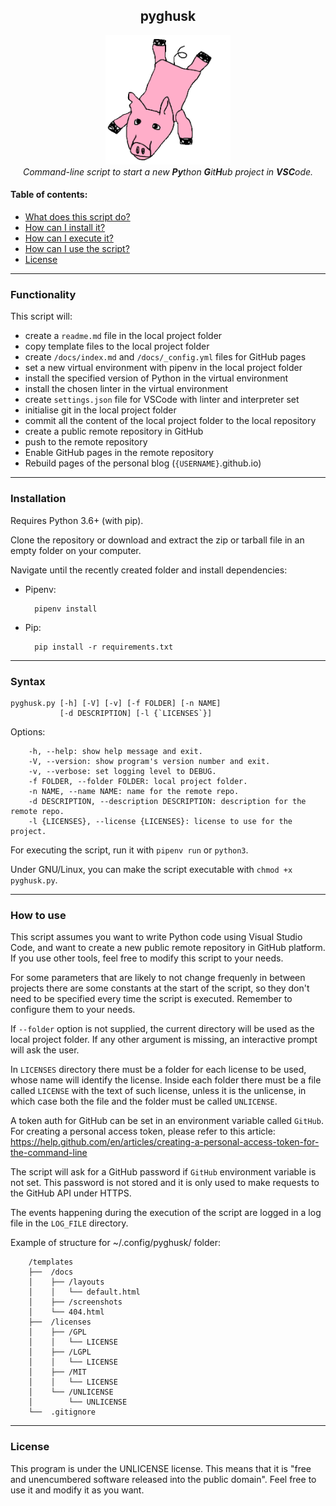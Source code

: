 <h2 align='center'>pyghusk</h2>

<p align="center">
    <img src="assets/pyghusk.png" width="200" />
    <br />
    <i>Command-line script to start a new <b>Py</b>thon <b>G</b>it<b>H</b>ub project in <b>VSC</b>ode.</i>
</p>

#### Table of contents:
- [What does this script do?](#functionality)
- [How can I install it?](#installation)
- [How can I execute it?](#syntax)
- [How can I use the script?](#how-to-use)
- [License](#license)

---

### Functionality
This script will:
- create a `readme.md` file in the local project folder
- copy template files to the local project folder
- create `/docs/index.md` and `/docs/_config.yml` files for GitHub pages
- set a new virtual environment with pipenv in the local project folder
- install the specified version of Python in the virtual environment
- install the chosen linter in the virtual environment
- create `settings.json` file for VSCode with linter and interpreter set
- initialise git in the local project folder
- commit all the content of the local project folder to the local repository
- create a public remote repository in GitHub
- push to the remote repository
- Enable GitHub pages in the remote repository
- Rebuild pages of the personal blog (`{USERNAME}`.github.io)

---

### Installation
Requires Python 3.6+ (with pip).

Clone the repository or download and extract the zip or tarball file in an empty folder on your computer.

Navigate until the recently created folder and install dependencies:

- Pipenv:

        pipenv install

- Pip:

        pip install -r requirements.txt

---

### Syntax
    pyghusk.py [-h] [-V] [-v] [-f FOLDER] [-n NAME]
               [-d DESCRIPTION] [-l {`LICENSES`}]

Options:

        -h, --help: show help message and exit.
        -V, --version: show program's version number and exit.
        -v, --verbose: set logging level to DEBUG.
        -f FOLDER, --folder FOLDER: local project folder.
        -n NAME, --name NAME: name for the remote repo.
        -d DESCRIPTION, --description DESCRIPTION: description for the remote repo.
        -l {LICENSES}, --license {LICENSES}: license to use for the project.

For executing the script, run it with `pipenv run` or `python3`.

Under GNU/Linux, you can make the script executable with `chmod +x pyghusk.py`.

---

### How to use
This script assumes you want to write Python code using Visual Studio Code,
and want to create a new public remote repository in GitHub platform. If you
use other tools, feel free to modify this script to your needs.

For some parameters that are likely to not change frequenly in between
projects there are some constants at the start of the script, so they don't
need to be specified every time the script is executed. Remember to configure
them to your needs.

If `--folder` option is not supplied, the current directory will be used as
the local project folder. If any other argument is missing, an interactive
prompt will ask the user.

In `LICENSES` directory there must be a folder for each license to be used,
whose name will identify the license. Inside each folder there must be a file
called `LICENSE` with the text of such license, unless it is the unlicense, in
which case both the file and the folder must be called `UNLICENSE`.

A token auth for GitHub can be set in an environment variable called `GitHub`.
For creating a personal access token, please refer to this article:
https://help.github.com/en/articles/creating-a-personal-access-token-for-the-command-line

The script will ask for a GitHub password if `GitHub` environment variable is
not set. This password is not stored and it is only used to make requests to
the GitHub API under HTTPS.

The events happening during the execution of the script are logged in a log
file in the `LOG_FILE` directory.

Example of structure for ~/.config/pyghusk/ folder:

        /templates
        ├──  /docs
        │    ├── /layouts
        │    │   └── default.html
        │    ├── /screenshots
        │    └── 404.html
        ├──  /licenses
        │    ├── /GPL
        │    │   └── LICENSE
        │    ├── /LGPL
        │    │   └── LICENSE
        │    ├── /MIT
        │    │   └── LICENSE
        │    └── /UNLICENSE
        │        └── UNLICENSE
        └──  .gitignore

---

### License
This program is under the UNLICENSE license. This means that it is "free and unencumbered software released into the public domain". Feel free to use it and modify it as you want.